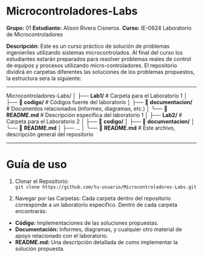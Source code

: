 # Microcontroladores-Labs

**Grupo:** 01
**Estudiante:** Alison Rivera Cisneros.
**Curso:** IE-0624 Laboratorio de Microcontroladores


**Descripción**:  Este es un curso práctico de solución de problemas ingenieriles utilizando sistemas microcontrolados. Al final del curso los estudiantes estarán preparados para resolver problemas reales de control de equipos y procesos utilizando micro-controladores. El repositorio dividirá en carpetas diferentes las soluciones de los problemas propuestos, la estructura sera la siguiente:

---
Microcontroladores-Labs/
│
├── **Lab1/**                  # Carpeta para el Laboratorio 1
│   ├── 📂 **codigo/**          # Códigos fuente del laboratorio
│   ├── 📂 **documentacion/**   # Documentos relacionados (informes, diagramas, etc.)
│   └── 📄 **README.md**        # Descripción específica del laboratorio 1
│
├── **Lab2/**                  # Carpeta para el Laboratorio 2
│   ├── 📂 **codigo/**
│   ├── 📂 **documentacion/**
│   └── 📄 **README.md**
│
├── ...
│
└── 📄 **README.md**           # Este archivo, descripción general del repositorio

---

# Guía de uso

1. Clonar el Repositorio:  
  `git clone https://github.com/tu-usuario/Microcontroladores-Labs.git`


2. Navegar por las Carpetas: Cada carpeta dentro del repositorio corresponde a un laboratorio específico. Dentro de cada carpeta encontrarás:
- **Código:** Implementaciones de las soluciones propuestas.
- **Documentación:** Informes, diagramas, y cualquier otro material de apoyo relacionado con el laboratorio.
- **README.md:** Una descripción detallada de como implementar la solución propuesta.
